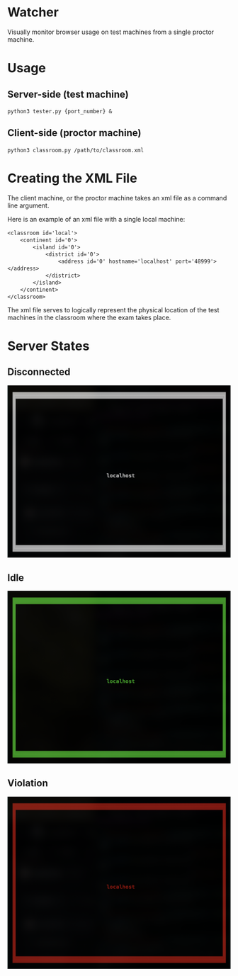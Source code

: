 Watcher
=======

Visually monitor browser usage on test machines from a single proctor machine.

Usage
=====

Server-side (test machine)
--------------------------

```
python3 tester.py {port_number} & 
```

Client-side (proctor machine)
-----------------------------

```
python3 classroom.py /path/to/classroom.xml
```

Creating the XML File
=====================

The client machine, or the proctor machine takes an xml file as a command line argument.

Here is an example of an xml file with a single local machine:
```
<classroom id='local'> 
    <continent id='0'>
        <island id='0'>
            <district id='0'> 
                <address id='0' hostname='localhost' port='48999'></address>
            </district> 
        </island>
	</continent>
</classroom> 
```

The xml file serves to logically represent the physical location of the test machines 
in the classroom where the exam takes place. 

Server States 
=============

Disconnected
------------

<img src="img/disconnected.png">

Idle
----

<img src="img/idle.png">

Violation
---------

<img src="img/violation.png">
